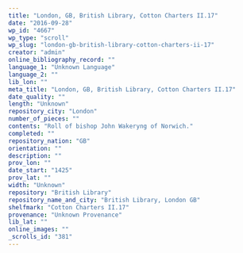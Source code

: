 ```yaml
---
title: "London, GB, British Library, Cotton Charters II.17"
date: "2016-09-28"
wp_id: "4667"
wp_type: "scroll"
wp_slug: "london-gb-british-library-cotton-charters-ii-17"
creator: "admin"
online_bibliography_record: ""
language_1: "Unknown Language"
language_2: ""
lib_lon: ""
meta_title: "London, GB, British Library, Cotton Charters II.17"
date_quality: ""
length: "Unknown"
repository_city: "London"
number_of_pieces: ""
contents: "Roll of bishop John Wakeryng of Norwich."
completed: ""
repository_nation: "GB"
orientation: ""
description: ""
prov_lon: ""
date_start: "1425"
prov_lat: ""
width: "Unknown"
repository: "British Library"
repository_name_and_city: "British Library, London GB"
shelfmark: "Cotton Charters II.17"
provenance: "Unknown Provenance"
lib_lat: ""
online_images: ""
_scrolls_id: "381"
---
```



